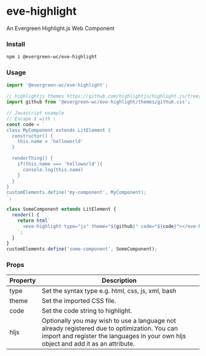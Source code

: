# eve-highlight

An Evergreen Highlight.js Web Component

### Install

```bash
npm i @evergreen-wc/eve-highlight
```

### Usage

```js
import '@evergreen-wc/eve-highlight';

// highlightjs themes https://github.com/highlightjs/highlight.js/tree/master/src/styles
import github from '@evergreen-wc/eve-highlight/themes/github.css';

// Javascript example
// Escape $ with \
const code = `
class MyComponent extends LitElement {
  constructor() {
    this.name = 'helloworld'
  }

  renderThing() {
    if(this.name === 'helloworld'){
      console.log(this.name)
    }
  }
}
customElements.define('my-component', MyComponent);
`;

class SomeComponent extends LitElement {
  render() {
    return html`
      <eve-highlight type="js" theme="${github}" code="${code}"></eve-highlight>
    `;
  }
}
customElements.define('some-component', SomeComponent);
```

### Props

| Property | Description |
| -------- | ----------- |
| type     | Set the syntax type e.g. html, css, js, xml, bash |
| theme    | Set the imported CSS file. |
| code     | Set the code string to highlight. |
| hljs     | Optionally you may wish to use a language not already registered due to optimization. You can import and register the languages in your own hljs object and add it as an attribute. |